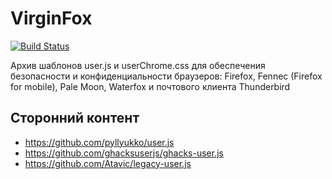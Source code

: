 <!--
This file is part of the VirginFox project,
Copyright (c) 2018 Bogachenko Vyacheslav

VirginFox is a free project: you can distribute it and/or modify
it in accordance with the MIT license published by the Massachusetts Institute of Technology.

The VirginFox project is distributed in the hope that it will be useful,
and is provided "AS IS", WITHOUT ANY WARRANTY, EXPRESSLY EXPRESSED OR IMPLIED.
WE ARE NOT RESPONSIBLE FOR ANY DAMAGES DUE TO THE USE OF THIS PROJECT OR ITS PARTS.
For more information, see the MIT license.

Author: Bogachenko Vyacheslav <https://github.com/bogachenko>
Email: bogachenkove@gmail.com
Github: https://github.com/bogachenko/virginfox/
Last modified: December 6, 2018
License: MIT <https://github.com/bogachenko/virginfox/blob/master/LICENSE.md>
Problem reports: https://github.com/bogachenko/virginfox/issues
Title: README.ru-RU.md
URL: https://github.com/bogachenko/virginfox/blob/master/README.ru-RU.md

Download the entire VirginFox project at https://github.com/bogachenko/virginfox/archive/master.zip -->

# VirginFox
[![Build Status](https://travis-ci.org/bogachenko/virginfox.svg?branch=master)](https://travis-ci.org/bogachenko/virginfox)

Архив шаблонов user.js и userChrome.css для обеспечения безопасности и конфиденциальности браузеров: Firefox, Fennec (Firefox for mobile), Pale Moon, Waterfox и почтового клиента Thunderbird

## Сторонний контент
* <https://github.com/pyllyukko/user.js>
* <https://github.com/ghacksuserjs/ghacks-user.js>
* <https://github.com/Atavic/legacy-user.js>